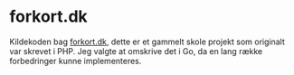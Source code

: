 # forkort.dk

Kildekoden bag [forkort.dk](https://forkort.dk), dette er et gammelt skole projekt som originalt var skrevet i PHP.
Jeg valgte at omskrive det i Go, da en lang række forbedringer kunne implementeres.

